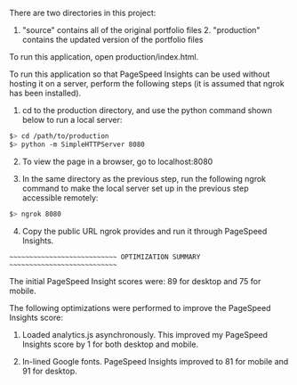 There are two directories in this project:

1. "source" contains all of the original portfolio files 2. "production"
contains the updated version of the portfolio files

To run this application, open production/index.html.

To run this application so that PageSpeed Insights can be used without hosting
it on a server, perform the following steps (it is assumed that ngrok has been
installed).

1. cd to the production directory, and use the python command shown below to run
a local server:

```bash
$> cd /path/to/production
$> python -m SimpleHTTPServer 8080
```

2. To view the page in a browser, go to localhost:8080

3. In the same directory as the previous step, run the following ngrok command
to make the local server set up in the previous step accessible remotely:

``` bash
$> ngrok 8080
```

4. Copy the public URL ngrok provides and run it through PageSpeed Insights.

~~~~~~~~~~~~~~~~~~~~~~~~~~~~~~~~~~~~~~~~~~~~~~~~~~~~~~~~~~~~~~~~~~~~~~~~~~~~
~~~~~~~~~~~~~~~~~~~~~~~~~~~ OPTIMIZATION SUMMARY ~~~~~~~~~~~~~~~~~~~~~~~~~~~
~~~~~~~~~~~~~~~~~~~~~~~~~~~~~~~~~~~~~~~~~~~~~~~~~~~~~~~~~~~~~~~~~~~~~~~~~~~~

The initial PageSpeed Insight scores were: 89 for desktop and 75 for mobile.

The following optimizations were performed to improve the PageSpeed Insights
score:

1. Loaded analytics.js asynchronously. This improved my PageSpeed Insights
score by 1 for both desktop and mobile.

2. In-lined Google fonts. PageSpeed Insights improved to 81 for mobile and 91
for desktop.
